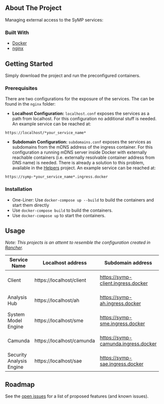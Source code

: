 ## About The Project

Managing external access to the SyMP services:

### Built With

* [Docker](https://docs.docker.com/docker-for-windows/install/)
* [nginx](https://www.nginx.com/)

## Getting Started

Simply download the project and run the preconfigured containers.

### Prerequisites

There are two configurations for the exposure of the services. The can be found in the `nginx` folder:

* **Localhost Configuration:** `localhost.conf` exposes the services as a path from localhost. For this configuration no additional stuff is needed. An example service can be reached at:
```
https://localhost/*your_service_name*
```

* **Subdomain Configuration:** `subdomains.conf` exposes the services as subdomains from the mDNS address of the ingress container. For this configuration a running mDNS server inside Docker with externally reachable containers (i.e. externally resolvable container address from DNS name) is needed. There is already a solution to this problem, available in the [Helpers](https://gitlab-ext.iosb.fraunhofer.de/symp/symp-helpers) project. An example service can be reached at:
```
https://symp-*your_service_name*.ingress.docker
```

### Installation

   - One-Liner: Use `docker-compose up --build` to build the containers and start them directly
   - Use `docker-compose build` to build the containers.
   - Use `docker-compose up` to start the containers.


## Usage

*Note: This projects is an attemt to resemble the configuration created in [Rancher](https://rancher.k8s.ilt-dmz.iosb.fraunhofer.de/g/clusters).*

| Service Name           | Localhost address        | Subdomain address                  | Subdomain address                                 |
|------------------------|--------------------------|------------------------------------|---------------------------------------------------|
|Client                  | https://localhost/client | https://symp-client.ingress.docker |https://symp-client.k8s.ilt-dmz.iosb.fraunhofer.de |
|Analysis Hub            | https://localhost/ah     | https://symp-ah.ingress.docker     |https://symp-ah.k8s.ilt-dmz.iosb.fraunhofer.de     |
|System Model Engine     | https://localhost/sme    | https://symp-sme.ingress.docker    |https://symp-sme.k8s.ilt-dmz.iosb.fraunhofer.de    |
|Camunda                 | https://localhost/camunda| https://symp-camunda.ingress.docker|https://symp-camunda.k8s.ilt-dmz.iosb.fraunhofer.de|
|Security Analysis Engine| https://localhost/sae    | https://symp-sae.ingress.docker    |https://symp-sae.k8s.ilt-dmz.iosb.fraunhofer.de    |

## Roadmap

See the [open issues](https://gitlab-ext.iosb.fraunhofer.de/symp/symp-ingress/-/issues) for a list of proposed features (and known issues).